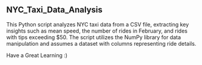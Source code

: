 ## NYC_Taxi_Data_Analysis

This Python script analyzes NYC taxi data from a CSV file, extracting key insights such as mean speed, the number of rides in February, and rides with tips exceeding $50. The script utilizes the NumPy library for data manipulation and assumes a dataset with columns representing ride details.

Have a Great Learning :)
